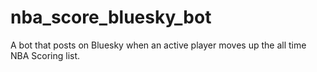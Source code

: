 # nba_score_bluesky_bot
A bot that posts on Bluesky when an active player moves up the all time NBA Scoring list.
